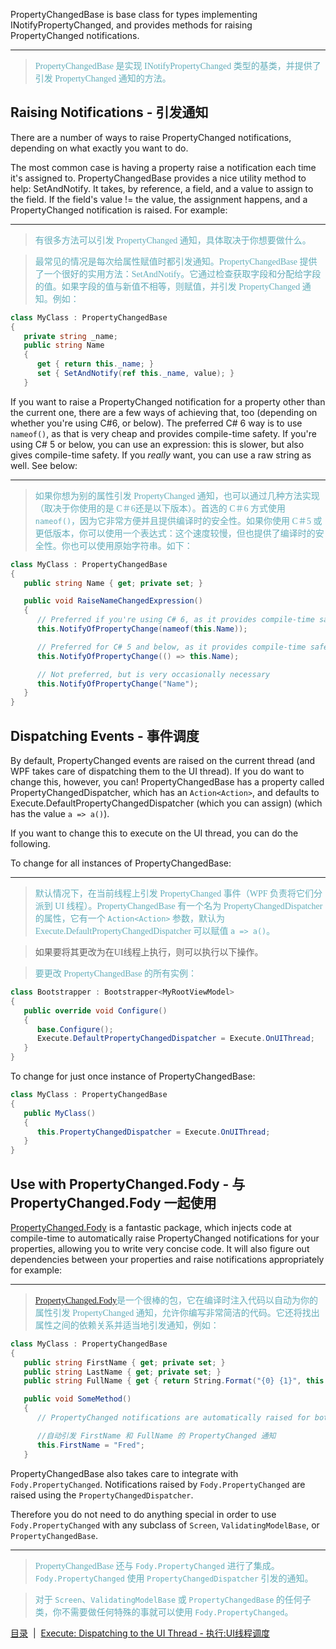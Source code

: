 PropertyChangedBase is base class for types implementing INotifyPropertyChanged, and provides methods for raising PropertyChanged notifications.

---
><font color="#63aebb" face="微软雅黑">PropertyChangedBase 是实现 INotifyPropertyChanged 类型的基类，并提供了引发 PropertyChanged 通知的方法。</font>

Raising Notifications - 引发通知
---------------------

There are a number of ways to raise PropertyChanged notifications, depending on what exactly you want to do.

The most common case is having a property raise a notification each time it's assigned to. PropertyChangedBase provides a nice utility method to help: SetAndNotify. It takes, by reference, a field, and a value to assign to the field. If the field's value != the value, the assignment happens, and a PropertyChanged notification is raised. For example:

---
><font color="#63aebb" face="微软雅黑">有很多方法可以引发 PropertyChanged 通知，具体取决于你想要做什么。

>最常见的情况是每次给属性赋值时都引发通知。PropertyChangedBase 提供了一个很好的实用方法：SetAndNotify。它通过检查获取字段和分配给字段的值。如果字段的值与新值不相等，则赋值，并引发 PropertyChanged 通知。例如：</font>

```csharp
class MyClass : PropertyChangedBase
{
   private string _name;
   public string Name
   {
      get { return this._name; }
      set { SetAndNotify(ref this._name, value); }
   }
```

If you want to raise a PropertyChanged notification for a property other than the current one, there are a few ways of achieving that, too (depending on whether you're using C#6, or below).
The preferred C# 6 way is to use `nameof()`, as that is very cheap and provides compile-time safety.
If you're using C# 5 or below, you can use an expression: this is slower, but also gives compile-time safety.
If you *really* want, you can use a raw string as well.
See below:

---
><font color="#63aebb" face="微软雅黑">如果你想为别的属性引发 PropertyChanged 通知，也可以通过几种方法实现（取决于你使用的是 C＃6还是以下版本）。首选的 C＃6 方式使用 `nameof()`，因为它非常方便并且提供编译时的安全性。如果你使用 C＃5 或更低版本，你可以使用一个表达式：这个速度较慢，但​​也提供了编译时的安全性。你也可以使用原始字符串。如下：</font>

```csharp
class MyClass : PropertyChangedBase
{
   public string Name { get; private set; }

   public void RaiseNameChangedExpression()
   {
      // Preferred if you're using C# 6, as it provides compile-time safety
      this.NotifyOfPropertyChange(nameof(this.Name));

      // Preferred for C# 5 and below, as it provides compile-time safety
      this.NotifyOfPropertyChange(() => this.Name);

      // Not preferred, but is very occasionally necessary
      this.NotifyOfPropertyChange("Name");
   }
}
```

Dispatching Events - 事件调度
------------------

By default, PropertyChanged events are raised on the current thread (and WPF takes care of dispatching them to the UI thread). If you do want to change this, however, you can! PropertyChangedBase has a property called PropertyChangedDispatcher, which has an `Action<Action>`, and defaults to Execute.DefaultPropertyChangedDispatcher (which you can assign) (which has the value `a => a()`).

If you want to change this to execute on the UI thread, you can do the following.

To change for all instances of PropertyChangedBase:

---
><font color="#63aebb" face="微软雅黑">默认情况下，在当前线程上引发 PropertyChanged 事件（WPF 负责将它们分派到 UI 线程）。PropertyChangedBase 有一个名为 PropertyChangedDispatcher 的属性，它有一个 `Action<Action>` 参数，默认为 Execute.DefaultPropertyChangedDispatcher 可以赋值 `a => a()`。

>如果要将其更改为在UI线程上执行，则可以执行以下操作。

>要更改 PropertyChangedBase 的所有实例：</font>

```csharp
class Bootstrapper : Bootstrapper<MyRootViewModel>
{
   public override void Configure()
   {
      base.Configure();
      Execute.DefaultPropertyChangedDispatcher = Execute.OnUIThread;
   }
}
```

To change for just once instance of PropertyChangedBase:

```csharp
class MyClass : PropertyChangedBase
{
   public MyClass()
   {
      this.PropertyChangedDispatcher = Execute.OnUIThread;
   }
}
```

Use with PropertyChanged.Fody - 与 PropertyChanged.Fody 一起使用
-----------------------------
[PropertyChanged.Fody](https://github.com/Fody/PropertyChanged) is a fantastic package, which injects code at compile-time to automatically raise PropertyChanged notifications for your properties, allowing you to write very concise code. It will also figure out dependencies between your properties and raise notifications appropriately for example:

---
><font color="#63aebb" face="微软雅黑">[PropertyChanged.Fody](https://github.com/Fody/PropertyChanged)是一个很棒的包，它在编译时注入代码以自动为你的属性引发 PropertyChanged 通知，允许你编写非常简洁的代码。它还将找出属性之间的依赖关系并适当地引发通知，例如：</font>

```csharp
class MyClass : PropertyChangedBase
{
   public string FirstName { get; private set; }
   public string LastName { get; private set; }
   public string FullName { get { return String.Format("{0} {1}", this.FirstName, this.LastName); } }

   public void SomeMethod()
   {
      // PropertyChanged notifications are automatically raised for both FirstName and FullName

      //自动引发 FirstName 和 FullName 的 PropertyChanged 通知
      this.FirstName = "Fred";
   }
```

PropertyChangedBase also takes care to integrate with `Fody.PropertyChanged`. Notifications raised by `Fody.PropertyChanged` are raised using the `PropertyChangedDispatcher`.

Therefore you do not need to do anything special in order to use `Fody.PropertyChanged` with any subclass of `Screen`, `ValidatingModelBase`, or `PropertyChangedBase`.

---
><font color="#63aebb" face="微软雅黑">PropertyChangedBase 还与 `Fody.PropertyChanged` 进行了集成。 `Fody.PropertyChanged` 使用 `PropertyChangedDispatcher` 引发的通知。

>对于 `Screen`、`ValidatingModelBase` 或 `PropertyChangedBase` 的任何子类，你不需要做任何特殊的事就可以使用 `Fody.PropertyChanged`。</font>

[目录](./Index.md)&nbsp;&nbsp;|&nbsp;&nbsp;[Execute: Dispatching to the UI Thread - 执行:UI线程调度](./Execute.md)